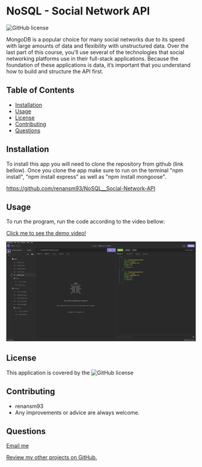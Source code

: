 # NoSQL - Social Network API
![GitHub license](https://img.shields.io/badge/Made%20by-%40renansm93-green)

MongoDB is a popular choice for many social networks due to its speed with large amounts of data and flexibility with unstructured data. Over the last part of this course, you’ll use several of the technologies that social networking platforms use in their full-stack applications. Because the foundation of these applications is data, it’s important that you understand how to build and structure the API first.

## Table of Contents
  * [Installation](#installation)
  * [Usage](#usage)  
  * [License](#license)
  * [Contributing](#contributing)  
  * [Questions](#questions)


## Installation

To install this app you will need to clone the repository from github (link bellow). Once you clone the app make sure to run on the terminal "npm install", "npm install express" as well as "npm install mongoose".

https://github.com/renansm93/NoSQL__Social-Network-API


## Usage

To run the program, run the code according to the video bellow:

[Click me to see the demo video!](https://drive.google.com/file/d/19kPlHCJs_uMvfAXjDrZ3cMc6X7jv-yEU/view?usp=sharing)


![Screenshot](./screenshot/Screenshot.png)



## License

This application is covered by the ![GitHub license](https://img.shields.io/badge/license-MIT-blue.svg) 




## Contributing

* renansm93
* Any improvements or advice are always welcome.



## Questions

[Email me](mailto:rs.miranda93@gmail.com)

[Review my other projects on GitHub.](https://www.github.com/renansm93)